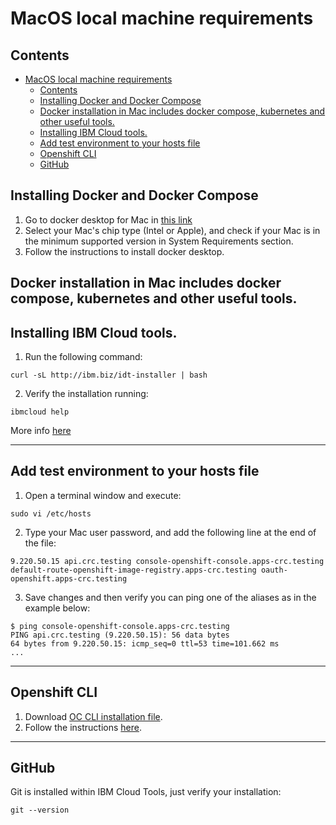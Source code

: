 # MacOS local machine requirements

## Contents
- [MacOS local machine requirements](#macos-local-machine-requirements)
  - [Contents](#contents)
  - [Installing Docker and Docker Compose](#installing-docker-and-docker-compose)
  - [Docker installation in Mac includes docker compose, kubernetes and other useful tools.](#docker-installation-in-mac-includes-docker-compose-kubernetes-and-other-useful-tools)
  - [Installing IBM Cloud tools.](#installing-ibm-cloud-tools)
  - [Add test environment to your hosts file](#add-test-environment-to-your-hosts-file)
  - [Openshift CLI](#openshift-cli)
  - [GitHub](#github)

## Installing Docker and Docker Compose

1. Go to docker desktop for Mac in [this link](https://docs.docker.com/docker-for-mac/install/)
2. Select your Mac's chip type (Intel or Apple), and check if your Mac is in the minimum supported version in System Requirements section.
3. Follow the instructions to install docker desktop.

Docker installation in Mac includes docker compose, kubernetes and other useful tools.
---

## Installing IBM Cloud tools.

1. Run the following command:
```
curl -sL http://ibm.biz/idt-installer | bash
```  

2. Verify the installation running:

```
ibmcloud help
```

More info [here](https://cloud.ibm.com/docs/cli?topic=cloud-cli-getting-started)

---

## Add test environment to your hosts file
1. Open a terminal window and execute:
```
sudo vi /etc/hosts
```

2. Type your Mac user password, and add the following line at the end of the file:
```
9.220.50.15 api.crc.testing console-openshift-console.apps-crc.testing default-route-openshift-image-registry.apps-crc.testing oauth-openshift.apps-crc.testing
```

3. Save changes and then verify you can ping one of the aliases as in the example below:
```
$ ping console-openshift-console.apps-crc.testing
PING api.crc.testing (9.220.50.15): 56 data bytes
64 bytes from 9.220.50.15: icmp_seq=0 ttl=53 time=101.662 ms
...
```

---

## Openshift CLI

1. Download [OC CLI installation file](https://mirror.openshift.com/pub/openshift-v4/clients/ocp/4.7.5/openshift-client-mac-4.7.5.tar.gz).
2. Follow the instructions [here](https://docs.openshift.com/container-platform/4.6/cli_reference/openshift_cli/getting-started-cli.html#cli-installing-cli-on-macos_cli-developer-commands).

---

## GitHub
Git is installed within IBM Cloud Tools, just verify your installation:

```.term1
git --version
```